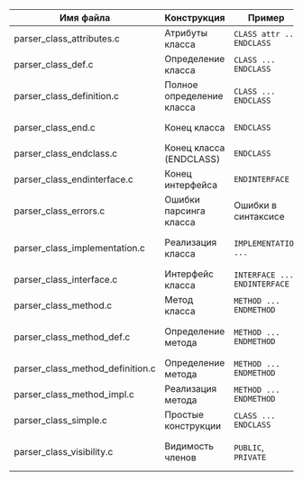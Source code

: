 | Имя файла                           | Конструкция               | Пример                       | Поддерживается | Комментарий                                           |
| ----------------------------------- | ------------------------- | ---------------------------- | -------------- | ----------------------------------------------------- |
| parser\_class\_attributes.c         | Атрибуты класса           | `CLASS attr ... ENDCLASS`    | ✅              | Полная реализация атрибутов класса                    |
| parser\_class\_def.c                | Определение класса        | `CLASS ... ENDCLASS`         | ✅              | Базовый парсер определения класса                     |
| parser\_class\_definition.c         | Полное определение класса | `CLASS ... ENDCLASS`         | ✅              | Полный разбор класса с методами и атрибутами          |
| parser\_class\_end.c                | Конец класса              | `ENDCLASS`                   | ✅              | Обработка окончания класса                            |
| parser\_class\_endclass.c           | Конец класса (ENDCLASS)   | `ENDCLASS`                   | ✅              | Аналогично parser\_class\_end.c                       |
| parser\_class\_endinterface.c       | Конец интерфейса          | `ENDINTERFACE`               | ✅              | Парсинг окончания интерфейса                          |
| parser\_class\_errors.c             | Ошибки парсинга класса    | Ошибки в синтаксисе          | ✅              | Обработка и вывод ошибок                              |
| parser\_class\_implementation.c     | Реализация класса         | `IMPLEMENTATION ...`         | 🔲 Частично    | Нужно доработать поддержку методов реализации         |
| parser\_class\_interface.c          | Интерфейс класса          | `INTERFACE ... ENDINTERFACE` | ✅              | Полная поддержка интерфейсов                          |
| parser\_class\_method.c             | Метод класса              | `METHOD ... ENDMETHOD`       | ✅              | Парсинг определения метода                            |
| parser\_class\_method\_def.c        | Определение метода        | `METHOD ... ENDMETHOD`       | ✅              | Дублирует parser\_class\_method.c, требует унификации |
| parser\_class\_method\_definition.c | Определение метода        | `METHOD ... ENDMETHOD`       | ✅              | Аналогично предыдущему                                |
| parser\_class\_method\_impl.c       | Реализация метода         | `METHOD ... ENDMETHOD`       | 🔲 Частично    | Требуется доработка тела метода                       |
| parser\_class\_simple.c             | Простые конструкции       | `CLASS ... ENDCLASS`         | ✅              | Поддержка простых деклараций                          |
| parser\_class\_visibility.c         | Видимость членов          | `PUBLIC`, `PRIVATE`          | ✅              | Полная поддержка модификаторов видимости              |
